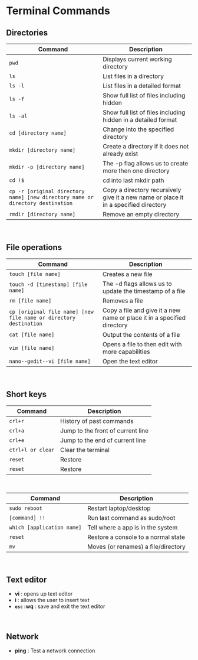# Terminal Commands


## Directories
| Command                                                                         | Description                                                                          |
| ------------------------------------------------------------------------------- | ------------------------------------------------------------------------------------ |
| `pwd`                                                                           | Displays  current working directory                                                  |
| `ls`                                                                            | List files in a directory                                                            |
| `ls -l`                                                                         | List files in a detailed format                                                      |
| `ls -f`                                                                         | Show full list of files including hidden                                             |
| `ls -al`                                                                        | Show full list of files including hidden in a detailed format                        |
| `cd [directory name]`                                                           | Change into the specified directory                                                  |
| `mkdir [directory name]`                                                        | Create a directory if it does not already exist                                      |
| `mkdir -p [directory name]`                                                     | The -p flag allows us to create more then one directory                              |
| `cd !$`                                                                         | cd into last mkdir path                                                              |
| `cp -r [original directory name] [new directory name or directory destination ` | Copy a directory recursively give it a new name or place it in a specified directory |
| `rmdir [directory name]`                                                        | Remove an empty directory                                                            |

&nbsp;


## File operations
| Command                                                            | Description                                                             |
| ------------------------------------------------------------------ | ----------------------------------------------------------------------- |
| `touch [file name]`                                                | Creates a new file                                                      |
| `touch -d [timestamp] [file name]`                                 | The -d flags allows us to update the timestamp of a file                |
| `rm [file name]`                                                   | Removes a file                                                          |
| `cp [original file name] [new file name or directory destination ` | Copy a file and give it a new name or place it in a specified directory |
| `cat [file name]`                                                  | Output the contents of a file                                           |
| `vim [file name]`                                                  | Opens a file to then edit with more capabilities                        |
| `nano--gedit--vi [file name]`                                      | Open the text editor                                                    |

&nbsp;


## Short keys
| Command           | Description                       |
| ----------------- | --------------------------------- |
| `crl+r`           | History of past commands          |
| `crl+a`           | Jump to the front of current line |
| `crl+e`           | Jump to the end of current line   |
| `ctrl+l or clear` | Clear the terminal                |
| `reset`           | Restore                           |
| `reset`           | Restore                           |

&nbsp; 

| Command                    | Description                         |
| -------------------------- | ----------------------------------- |
| `sudo reboot`              | Restart laptop/desktop              |
| `[command] !!`             | Run last command as sudo/root       |
| `which [application name]` | Tell where a app is in the system   |
| `reset`                    | Restore a console to a normal state |
| `mv`                       | Moves (or renames) a file/directory |

&nbsp; 


## Text editor

- **vi** : opens up text editor
- **i** : allows the user to insert text
- **`esc` :wq** : save and exit the text editor

&nbsp;


## Network

- **ping** : Test a network connection

